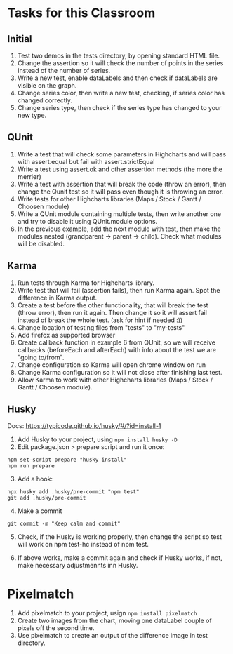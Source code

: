 # Tasks for this Classroom

## Initial

1. Test two demos in the tests directory, by opening standard HTML file.
2. Change the assertion so it will check the number of points in the series instead of the number of series.
3. Write a new test, enable dataLabels and then check if dataLabels are visible on the graph.
4. Change series color, then write a new test, checking, if series color has changed correctly.
5. Change series type, then check if the series type has changed to your new type.

## QUnit

1. Write a test that will check some parameters in Highcharts and will pass with assert.equal but fail with assert.strictEqual
2. Write a test using assert.ok and other assertion methods (the more the merrier)
3. Write a test with assertion that will break the code (throw an error), then change the Qunit test so it will pass even though it is throwing an error.
4. Write tests for other Highcharts libraries (Maps / Stock / Gantt / Choosen module)
5. Write a QUnit module containing multiple tests, then write another one and try to disable it using QUnit.module options.
6. In the previous example, add the next module with test, then make the modules nested (grandparent -> parent -> child). Check what modules will be disabled.

## Karma
1. Run tests through Karma for Highcharts library.
2. Write test that will fail (assertion fails), then run Karma again. Spot the difference in Karma output.
3. Create a test before the other functionality, that will break the test (throw error), then run it again. Then change it so it will assert fail instead of break the whole test. (ask for hint if needed :))
3. Change location of testing files from "tests" to "my-tests"
4. Add firefox as supported browser
5. Create callback function in example 6 from QUnit, so we will receive callbacks (beforeEach and afterEach) with info about the test we are "going to/from".
6. Change configuration so Karma will open chrome window on run
7. Change Karma configuration so it will not close after finishing last test.
8. Allow Karma to work with other Highcharts libraries (Maps / Stock / Gantt / Choosen module).

## Husky

Docs:
https://typicode.github.io/husky/#/?id=install-1

1. Add Husky to your project, using `npm install husky -D`
2. Edit package.json > prepare script and run it once:
```
npm set-script prepare "husky install"
npm run prepare
```
3. Add a hook:
```
npx husky add .husky/pre-commit "npm test"
git add .husky/pre-commit
```
4. Make a commit
```
git commit -m "Keep calm and commit"
```

5. Check, if the Husky is working properly, then change the script so test will work on npm test-hc instead of npm test. 

6. If above works, make a commit again and check if Husky works, if not, make necessary adjustmennts inn Husky.

# Pixelmatch

1. Add pixelmatch to your project, usign `npm install pixelmatch`
2. Create two images from the chart, moving one dataLabel couple of pixels off the second time.
3. Use pixelmatch to create an output of the difference image in test directory.

